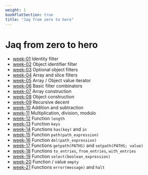 ```yaml
---
weight: 1
bookFlatSection: true
title: "Jaq from zero to hero"
---
```


# Jaq from zero to hero

 - [week-01](./week-01) Identity filter
 - [week-02](./week-02) Object identifier filter
 - [week-03](./week-03) Optional object filters
 - [week-04](./week-04) Array and slice filters
 - [week-05](./week-05) Array / Object value iterator
 - [week-06](./week-06) Basic filter combinators
 - [week-07](./week-07) Array construction
 - [week-08](./week-08) Object construction
 - [week-09](./week-09) Recursive decent
 - [week-10](./week-10) Addition and subtraction
 - [week-11](./week-11) Multiplication, division, modulo 
 - [week-12](./week-12) Function `length`
 - [week-13](./week-13) Function `keys`
 - [week-14](./week-14) Functions `has(key)` and `in`
 - [week-15](./week-15) Function `path(path_expression)`
 - [week-16](./week-16) Function `del(path_expression)`
 - [week-17](./week-17) Functions `getpath(PATHS)` and `setpath(PATHS; value)`
 - [week-18](./week-18) Functions `to_entries`, `from_entries`, `with_entries`
 - [week-19](./week-19) Function `select(boolean_expression)`
 - [week-20](./week-20) Function / value `empty`
 - [week-21](./week-21) Functions `error(message)` and `halt`

